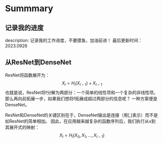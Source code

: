 # Summmary
记录我的进度
---
description: 记录我的工作进度，不要摸鱼，加油前进！
最后更新时间：2023.0926

## 从ResNet到DenseNet
ResNet将函数展开为：$$X_{l}=H_{l}(X_{l-1})+X_{l-1}$$
也就是说，ResNet将f分解为两部分：一个简单的线性项和一个复杂的非线性项。 那么再向前拓展一步，如果我们想将f拓展成超过两部分的信息呢？ 一种方案便是DenseNet。

ResNet和DenseNet的关键区别在于，DenseNet输出是连接（用[,]表示）而不是如ResNet的简单相加。 因此，在应用越来越复杂的函数序列后，我们执行从x到其展开式的映射：$$X_{l}=H_{l}(X_{0},X_{1},...,X_{l-1})$$

